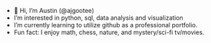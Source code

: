 - 👋 Hi, I’m Austin (@ajgootee)
- I’m interested in python, sql, data analysis and visualization 
- I’m currently learning to utilize github as a professional portfolio.
- Fun fact: I enjoy math, chess, nature, and mystery/sci-fi tv/movies.


